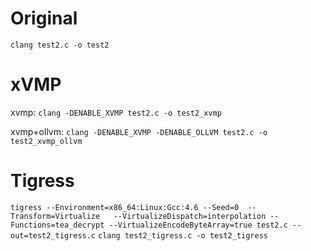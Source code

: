 # Original
`clang test2.c -o test2`

# xVMP
xvmp:
`clang -DENABLE_XVMP test2.c -o test2_xvmp`

xvmp+ollvm:
`clang -DENABLE_XVMP -DENABLE_OLLVM test2.c -o test2_xvmp_ollvm`

# Tigress
`tigress --Environment=x86_64:Linux:Gcc:4.6 --Seed=0  --Transform=Virtualize   --VirtualizeDispatch=interpolation --Functions=tea_decrypt --VirtualizeEncodeByteArray=true test2.c --out=test2_tigress.c`
`clang test2_tigress.c -o test2_tigress`

